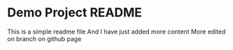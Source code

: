 # Demo Project README
This is a simple readme file
And I have just added more content
More edited on branch on github page
